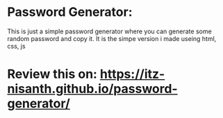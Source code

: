# Password Generator:
  This is just a simple password generator where you can generate some random password and copy it. It is the simpe version i made useing html, css, js
# Review this on: https://itz-nisanth.github.io/password-generator/
